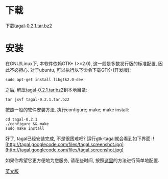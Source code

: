 # 下载 #
下载[tagal-0.2.1.tar.bz2](http://tagal.googlecode.com/files/tagal-0.2.1.tar.bz2)

# 安装 #

在GNU/Linux下, 本软件依赖GTK+ (>=2.0), 这一般是多数发行版的标准配置, 因此不必担心. 对于ubuntu, 可以执行以下命令下载GTK+(开发版):
```
sudo apt-get install libgtk2.0-dev
```

之后, 解压[tagal-0.2.1.tar.bz2](http://tagal.googlecode.com/files/tagal-0.2.1.tar.bz2)到本地目录:
```
tar jxvf tagal-0.2.1.tar.bz2
```

按照一般的软件安装方法, 执行configure; make; make install:
```
cd tagal-0.2.1
./configure && make
sudo make install
```

好了, tagal已经安装完成, 不是很困难吧?
运行gtk-tagal就会看到如下界面:
![http://tagal.googlecode.com/files/tagal.screenshot.jpg](http://tagal.googlecode.com/files/tagal.screenshot.jpg)

如果你希望它更方便地为您服务, 请花些时间, 按照[这里](http://code.google.com/p/tagal/wiki/Config)的方法进行简单地配置.

[英文版](http://code.google.com/p/tagal/wiki/Install)